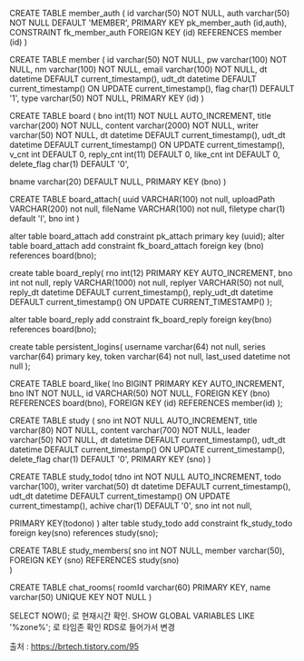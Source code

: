 CREATE TABLE member_auth (
  id varchar(50) NOT NULL,
  auth varchar(50) NOT NULL DEFAULT 'MEMBER',
  PRIMARY KEY pk_member_auth (id,auth),
  CONSTRAINT fk_member_auth FOREIGN KEY (id) REFERENCES member (id)
) 

CREATE TABLE member (
  id varchar(50) NOT NULL,
  pw varchar(100) NOT NULL,
  nm varchar(100) NOT NULL,
  email varchar(100) NOT NULL,
  dt datetime DEFAULT current_timestamp(),
  udt_dt datetime DEFAULT current_timestamp() ON UPDATE current_timestamp(),
  flag char(1) DEFAULT '1',
  type varchar(50) NOT NULL,
  PRIMARY KEY (id)
)


CREATE TABLE board (
  bno int(11) NOT NULL AUTO_INCREMENT,
  title varchar(200) NOT NULL,
  content varchar(2000) NOT NULL,
  writer varchar(50) NOT NULL,
  dt datetime DEFAULT current_timestamp(),
  udt_dt datetime DEFAULT current_timestamp() ON UPDATE current_timestamp(),
  v_cnt int DEFAULT 0,
  reply_cnt int(11) DEFAULT 0,
  like_cnt int DEFAULT 0,
  delete_flag char(1) DEFAULT '0',
  
  bname varchar(20) DEFAULT NULL,
  PRIMARY KEY (bno)
)



CREATE TABLE board_attach(
  uuid VARCHAR(100) not null,
  uploadPath VARCHAR(200) not null,
  fileName VARCHAR(100) not null,
  filetype char(1) default 'I',
  bno int
)

alter table board_attach add constraint pk_attach primary key (uuid);
alter table board_attach add constraint fk_board_attach foreign key (bno) references board(bno);




create table board_reply(
  rno int(12) PRIMARY KEY AUTO_INCREMENT,
  bno int not null,
  reply VARCHAR(1000) not null,
  replyer VARCHAR(50) not null,
  reply_dt datetime DEFAULT current_timestamp(),
  reply_udt_dt datetime DEFAULT current_timestamp() ON UPDATE CURRENT_TIMESTAMP()
);

alter table board_reply add constraint fk_board_reply
foreign key(bno) references board(bno);


create table persistent_logins(
  username varchar(64) not null,
  series varchar(64) primary key,
  token varchar(64) not null,
  last_used datetime not null
);

CREATE TABLE board_like(
lno BIGINT PRIMARY KEY AUTO_INCREMENT,
bno INT NOT NULL,
id VARCHAR(50) NOT NULL,
FOREIGN KEY (bno) REFERENCES board(bno),
FOREIGN KEY (id) REFERENCES member(id)
);


CREATE TABLE study (
  sno int NOT NULL AUTO_INCREMENT, 
  title varchar(80) NOT NULL,
  content varchar(700) NOT NULL,
  leader varchar(50) NOT NULL,
  dt datetime DEFAULT current_timestamp(),
  udt_dt datetime DEFAULT current_timestamp() ON UPDATE current_timestamp(),
  delete_flag char(1) DEFAULT '0',
  PRIMARY KEY (sno)
)

CREATE TABLE study_todo(
  tdno int NOT NULL AUTO_INCREMENT,
  todo varchar(100),
  writer varchat(50)
  dt datetime DEFAULT current_timestamp(),
  udt_dt datetime DEFAULT current_timestamp() ON UPDATE current_timestamp(),
  achive char(1) DEFAULT '0',
  sno int not null,

  PRIMARY KEY(todono)
)
alter table study_todo add constraint fk_study_todo foreign key(sno) references study(sno);

CREATE TABLE study_members(
  sno int NOT NULL,
  member varchar(50),
  FOREIGN KEY (sno) REFERENCES study(sno)  
)

CREATE TABLE chat_rooms(
  roomId varchar(60) PRIMARY KEY,
  name varchar(50) UNIQUE KEY NOT NULL
)

SELECT NOW(); 로 현재시간 확인.
SHOW GLOBAL VARIABLES LIKE '%zone%'; 로 타임존 확인
RDS로 들어가서 변경

출처 : https://brtech.tistory.com/95